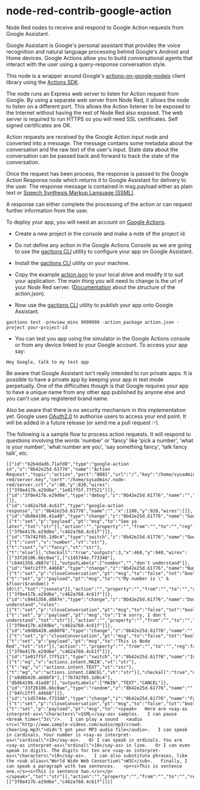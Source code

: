 # node-red-contrib-google-action
Node Red nodes to receive and respond to Google Action requests from Google Assistant.

Google Assistant is Google's personal assistant that provides the voice recognition and natural language processing behind Google's Android and Home devices.  Google Actions allow you to build conversational agents that interact with the user using a query-response conversation style.

This node is a wrapper around Google's [actions-on-google-nodejs](https://github.com/actions-on-google/actions-on-google-nodejs) client library using the [Actions SDK](https://developers.google.com/actions/reference/nodejs/ActionsSdkApp).

The node runs an Express web server to listen for Action request from Google.  By using a separate web server from Node Red, it allows the node to listen on a different port.  This allows the Action listener to be exposed to the Internet without having the rest of Node Red also exposed.  The web server is required to run HTTPS so you will need SSL certificates. Self signed certificates are OK.

Action requests are received by the Google Action input node and converted into a message.  The message contains some metadata about the conversation and the raw text of the user's input.  State data about the conversation can be passed back and forward to track the state of the conversation.

Once the request has been process, the response is passed to the Google Action Response node which returns it to Google Assistant for delivery to the user.  The response message is contained in msg.payload either as plain text or [Speech Synthesis Markup Language (SSML)](https://developers.google.com/actions/reference/ssml).

A response can either complete the processing of the action or can request further information from the user.

To deploy your app, you will need an account on [Google Actions](https://developers.google.com/actions/).

  * Create a new project in the console and make a note of the project id.

  * Do not define any action in the Google Actions Console as we are going to use the [gactions CLI](https://developers.google.com/actions/tools/gactions-cli) utility to configure your app on Google Assistant.

  * Install the [gactions CLI](https://developers.google.com/actions/tools/gactions-cli) utility on your machine.

  * Copy the example [action.json](https://github.com/DeanCording/node-red-contrib-google-action/blob/master/action.json) to your local drive and modify it to suit your application. The main thing you will need to change is the url of your Node Red server. ([Documentation](https://developers.google.com/actions/reference/rest/Shared.Types/ActionPackage) about the structure of the action.json).

  * Now use the [gactions CLI](https://developers.google.com/actions/tools/gactions-cli) utility to publish your app onto Google Assistant.

`gactions test -preview_mins 9999999 -action_package action.json -project your-project-id`

  * You can test you app using the simulator in the Google Actions console or from any device linked to your Google account. To access your app say:

`Hey Google, talk to my test app`

Be aware that Google Assistant isn't really intended to run private apps.  It is possible to have a private app by keeping your app in test mode perpetually.  One of the difficulties though is that Google requires your app to have a unique name from any other app published by anyone else and you can't use any registered brand name.

Also be aware that there is no security mechanism in this implementation yet.  Google uses [OAuth2.0](https://developers.google.com/actions/identity/oauth2-code-flow) to authorise users to access your end point.  It will be added in a future release (or send me a pull request :-).

The following is a sample flow to process action requests.  It will respond to questions involving the words 'number' or 'fancy' like 'pick a number', 'what is your number', 'what number are you', 'say something fancy', 'talk fancy talk', etc.

```
[{"id":"b2b4dadb.71afd8","type":"google-action in","z":"8b42e25d.61776","name":"Action Request","topic":"action","port":"8081","url":"/","key":"/home/sysadmin/.node-red/server.key","cert":"/home/sysadmin/.node-red/server.crt","x":80,"y":820,"wires":[["3f0e417b.e29d6e","1e01ff5f.77f521"]]},
{"id":"3f0e417b.e29d6e","type":"debug","z":"8b42e25d.61776","name":"","active":true,"console":"false","complete":"true","x":1190,"y":820,"wires":[]},
{"id":"c462a768.4c61f","type":"google-action response","z":"8b42e25d.61776","name":"","x":1180,"y":920,"wires":[]},{"id":"db864196.41ad8","type":"change","z":"8b42e25d.61776","name":"Goodbye","rules":[{"t":"set","p":"payload","pt":"msg","to":"See ya later","tot":"str"}],"action":"","property":"","from":"","to":"","reg":false,"x":660,"y":1100,"wires":[["3f0e417b.e29d6e","c462a768.4c61f"]]},
{"id":"7b742f05.1d0c4","type":"switch","z":"8b42e25d.61776","name":"Question","property":"payload","propertyType":"msg","rules":[{"t":"cont","v":"number","vt":"str"},{"t":"cont","v":"fancy","vt":"str"},
{"t":"else"}],"checkall":"true","outputs":3,"x":460,"y":940,"wires":[["33f26106.6bc0ae"],["c1d5744e.f73348"],["c8441356.d887e"]],"outputLabels":["number","","don't understand"]},{"id":"94fc2fff.44668","type":"change","z":"8b42e25d.61776","name":"Number","rules":[{"t":"set","p":"closeConversation","pt":"msg","to":"false","tot":"bool"},
{"t":"set","p":"payload","pt":"msg","to":"\"My number is \" & $floor($random() * 10)\t","tot":"jsonata"}],"action":"","property":"","from":"","to":"","reg":false,"x":780,"y":900,"wires":[["3f0e417b.e29d6e","c462a768.4c61f"]]},{"id":"c8441356.d887e","type":"change","z":"8b42e25d.61776","name":"Don't understand","rules":[{"t":"set","p":"closeConversation","pt":"msg","to":"false","tot":"bool"},
{"t":"set","p":"payload","pt":"msg","to":"I'm sorry, I don't understand","tot":"str"}],"action":"","property":"","from":"","to":"","reg":false,"x":690,"y":1020,"wires":[["3f0e417b.e29d6e","c462a768.4c61f"]]},{"id":"a9d8b420.a680f8","type":"change","z":"8b42e25d.61776","name":"","rules":[{"t":"set","p":"closeConversation","pt":"msg","to":"false","tot":"bool"},
{"t":"set","p":"payload","pt":"msg","to":"This is Node Red","tot":"str"}],"action":"","property":"","from":"","to":"","reg":false,"x":640,"y":860,"wires":[["3f0e417b.e29d6e","c462a768.4c61f"]]},{"id":"1e01ff5f.77f521","type":"switch","z":"8b42e25d.61776","name":"Intent","property":"intent","propertyType":"msg","rules":[{"t":"eq","v":"actions.intent.MAIN","vt":"str"},{"t":"eq","v":"actions.intent.TEXT","vt":"str"},
{"t":"eq","v":"actions.intent.CANCEL","vt":"str"}],"checkall":"true","outputs":3,"x":250,"y":920,"wires":[["a9d8b420.a680f8"],["7b742f05.1d0c4"],["db864196.41ad8"]],"outputLabels":["MAIN","TEXT","CANCEL"]},{"id":"33f26106.6bc0ae","type":"random","z":"8b42e25d.61776","name":"","low":"1","high":"10","inte":"true","x":620,"y":920,"wires":[["94fc2fff.44668"]]},
{"id":"c1d5744e.f73348","type":"change","z":"8b42e25d.61776","name":"Fancy","rules":[{"t":"set","p":"closeConversation","pt":"msg","to":"false","tot":"bool"},
{"t":"set","p":"payload","pt":"msg","to":"<speak>   Here are <say-as interpret-as=\"characters\">SSML</say-as> samples.   I can pause <break time=\"3s\"/>.   I can play a sound   <audio src=\"http://www.sample-videos.com/audio/mp3/crowd-cheering.mp3\">didn't get your MP3 audio file</audio>.   I can speak in cardinals. Your number is <say-as interpret-as=\"cardinal\">10</say-as>.   Or I can speak in ordinals. You are <say-as interpret-as=\"ordinal\">10</say-as> in line.   Or I can even speak in digits. The digits for ten are <say-as interpret-as=\"characters\">10</say-as>.   I can also substitute phrases, like the <sub alias=\"World Wide Web Consortium\">W3C</sub>.   Finally, I can speak a paragraph with two sentences.   <p><s>This is sentence one.</s><s>This is sentence two.</s></p> </speak>","tot":"str"}],"action":"","property":"","from":"","to":"","reg":false,"x":670,"y":960,"wires":[["3f0e417b.e29d6e","c462a768.4c61f"]]}]
```
